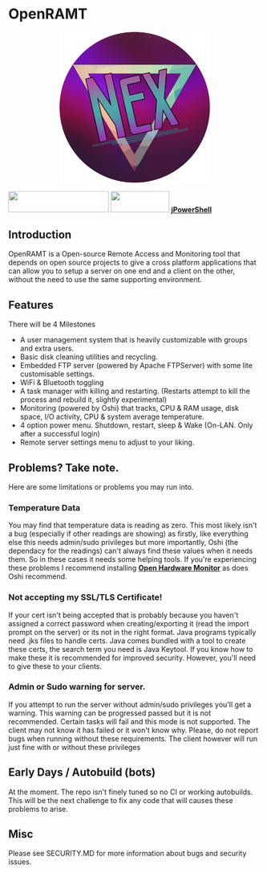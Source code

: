 # OpenRAMT
<p align="center">
  <img width="300" height="300" src="https://github.com/Nex-Coder/OpenRAMT/blob/master/nex-circle-cropped-halfrez.png?raw=true">
</p>

<a href="https://github.com/oshi/oshi"><img width="200" height="41.5625" src="https://camo.githubusercontent.com/998d1fd744377c8585dcfebd59e27449960a13b7b909bc2df99ca460625369d0/68747470733a2f2f646c2e64726f70626f7875736572636f6e74656e742e636f6d2f732f63383271626f7976767564707664702f6f7368696c6f676f2e706e67"></a>     <a href="https://mina.apache.org/ftpserver-project/"><img width="116.853932584" height="41.5730337079" src="https://images2.imgbox.com/53/27/05FP6dqm_o.png"></a>     **[jPowerShell](https://github.com/profesorfalken/jPowerShell)**

## Introduction

OpenRAMT is a Open-source Remote Access and Monitoring tool that depends on open source projects to give a cross platform applications that can allow you to setup a server on one end and a client on the other, without the need to use the same supporting environment.

## Features
There will be 4 Milestones
- A user management system that is heavily customizable with groups and extra users.
- Basic disk cleaning utilities and recycling.
- Embedded FTP server (powered by Apache FTPServer) with some lite customisable settings.
- WiFi & Bluetooth toggling
- A task manager with killing and restarting. (Restarts attempt to kill the process and rebuild it, slightly experimental)
- Monitoring (powered by Oshi) that tracks, CPU & RAM usage, disk space, I/O activity, CPU & system average temperature.
- 4 option power menu. Shutdown, restart, sleep & Wake (On-LAN. Only after a successful login)
- Remote server settings menu to adjust to your liking.

## Problems? Take note.
Here are some limitations or problems you may run into.

### Temperature Data
You may find that temperature data is reading as zero. This most likely isn't a bug (especially if other readings are showing) as firstly, like everything else this needs admin/sudo privileges but more importantly, Oshi (the dependacy for the readings) can't always find these values when it needs them. So in these cases it needs some helping tools. If you're experiencing these problems I recommend installing **[Open Hardware Monitor](https://openhardwaremonitor.org)** as does Oshi recommend.

### Not accepting my SSL/TLS Certificate!
If your cert isn't being accepted that is probably because you haven't assigned a correct password when creating/exporting it (read the import prompt on the server) or its not in the right format. Java programs typically need .jks files to handle certs. Java comes bundled with a tool to create these certs, the search term you need is Java Keytool. If you know how to make these it is recommended for improved security. However, you'll need to give these to your clients.

### Admin or Sudo warning for server.
If you attempt to run the server without admin/sudo privileges you'll get a warning. This warning can be progressed passed but it is not recommended. Certain tasks will fail and this mode is not supported. The client may not know it has failed or it won't know why. Please, do not report bugs when running without these requirements. The client however will run just fine with or without these privileges

## Early Days / Autobuild (bots)

At the moment. The repo isn't finely tuned so no CI or working autobuilds. This will be the next challenge to fix any code that will causes these problems to arise.

## Misc

Please see SECURITY.MD for more information about bugs and security issues.
